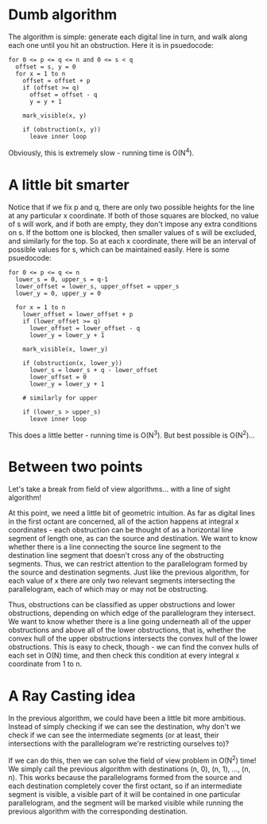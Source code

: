 # Dumb algorithm #

The algorithm is simple: generate each digital line in turn, and walk along each one until you hit an obstruction. Here it is in psuedocode:

```
for 0 <= p <= q <= n and 0 <= s < q
  offset = s, y = 0
  for x = 1 to n
    offset = offset + p
    if (offset >= q)
      offset = offset - q
      y = y + 1

    mark_visible(x, y)

    if (obstruction(x, y))
      leave inner loop
```

Obviously, this is extremely slow - running time is O(N<sup>4</sup>).

# A little bit smarter #

Notice that if we fix p and q, there are only two possible heights for the line at any particular x coordinate. If both of those squares are blocked, no value of s will work, and if both are empty, they don't impose any extra conditions on s. If the bottom one is blocked, then smaller values of s will be excluded, and similarly for the top. So at each x coordinate, there will be an interval of possible values for s, which can be maintained easily. Here is some psuedocode:

```
for 0 <= p <= q <= n
  lower_s = 0, upper_s = q-1
  lower_offset = lower_s, upper_offset = upper_s
  lower_y = 0, upper_y = 0

  for x = 1 to n    
    lower_offset = lower_offset + p
    if (lower_offset >= q)
      lower_offset = lower_offset - q
      lower_y = lower_y + 1

    mark_visible(x, lower_y)

    if (obstruction(x, lower_y))
      lower_s = lower_s + q - lower_offset
      lower_offset = 0
      lower_y = lower_y + 1

    # similarly for upper

    if (lower_s > upper_s)
      leave inner loop
```

This does a little better - running time is O(N<sup>3</sup>). But best possible is O(N<sup>2</sup>)...

# Between two points #

Let's take a break from field of view algorithms... with a line of sight algorithm!

At this point, we need a little bit of geometric intuition. As far as digital lines in the first octant are concerned, all of the action happens at integral x coordinates - each obstruction can be thought of as a horizontal line segment of length one, as can the source and destination. We want to know whether there is a line connecting the source line segment to the destination line segment that doesn't cross any of the obstructing segments. Thus, we can restrict attention to the parallelogram formed by the source and destination segments. Just like the previous algorithm, for each value of x there are only two relevant segments intersecting the parallelogram, each of which may or may not be obstructing.

Thus, obstructions can be classified as upper obstructions and lower obstructions, depending on which edge of the parallelogram they intersect. We want to know  whether there is a line going underneath all of the upper obstructions and above all of the lower obstructions, that is, whether the convex hull of the upper obstructions intersects the convex hull of the lower obstructions. This is easy to check, though - we can find the convex hulls of each set in O(N) time, and then check this condition at every integral x coordinate from 1 to n.

# A Ray Casting idea #

In the previous algorithm, we could have been a little bit more ambitious. Instead of simply checking if we can see the destination, why don't we check if we can see the intermediate segments (or at least, their intersections with the parallelogram we're restricting ourselves to)?

If we can do this, then we can solve the field of view problem in O(N<sup>2</sup>) time! We simply call the previous algorithm with destinations (n, 0), (n, 1), ..., (n, n). This works because the parallelograms formed from the source and each destination completely cover the first octant, so if an intermediate segment is visible, a visible part of it will be contained in one particular parallelogram, and the segment will be marked visible while running the previous algorithm with the corresponding destination.